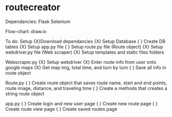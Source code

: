 # routecreator
Dependancies:
Flask 
Selenium

Flow-chart: draw.io

To do:
Setup
{X}Download dependancies
{X} Setup Database
{ } Create DB tables
{X} Setup app.py file
{ } Setup route.py file (Route object)
{X} Setup webdriver.py file (Web scraper)
{X} Setup templates and static files folders

Webscraper.py
{X} Setup webdriver
{X} Enter route info from user onto google maps
{X} Get map img, total time, and turn by turn
{ } Save all info in route object

Route.py
{ } Create route object that saves route name, start and end points, route image, distance, and traveling time
{ } Create a methods that creates a string route object

app.py
{ } Create login and new user page
{ } Create new route page
{ } Create route view page
{ } Create saved routes page



